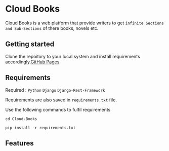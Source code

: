 # Cloud Books
Cloud Books is a web platform that provide writers to get `infinite Sections and Sub-Sections` of there books, novels etc.

## Getting started
Clone the repoitory to your local system and install requirements accordingly.[GitHub Pages](https://github.com/MUHAMMAD-TALHA-TARIQ/Cloud-Books.git)

## Requirements
Required : `Python`  `Django`  `Django-Rest-Framework`

Requirements are also saved in `requirements.txt` file.

Use the following commands to fulfil requirements 

```
cd Cloud-Books
```
```
pip install -r requirements.txt 
```

## Features
